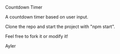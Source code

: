 Countdown Timer

A countdown timer based on user input.

Clone the repo and start the project with "npm start".

Feel free to fork it or modify it!

Ayler
